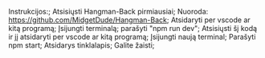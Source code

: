 Instrukcijos:;
Atsisiųsti Hangman-Back pirmiausiai;
Nuoroda: https://github.com/MidgetDude/Hangman-Back;
Atsidaryti per vscode ar kitą programą;
Įsijungti terminalą;
parašyti "npm run dev";
Atsisiųsti šį kodą ir jį atsidaryti per vscode ar kitą programą;
Įsijungti naują terminal;
Parašyti npm start;
Atsidarys tinklalapis;
Galite žaisti;
